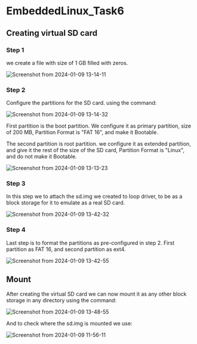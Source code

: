 # EmbeddedLinux_Task6

## Creating virtual SD card

### Step 1

we create a file with size of 1 GB filled with zeros.

![Screenshot from 2024-01-09 13-14-11](https://github.com/Alaa-Ghita/Embedded-Linux/assets/151027764/83c78d65-0be3-45dd-8d87-250948c75688)


### Step 2

Configure the partitions for the SD card. using the command:

![Screenshot from 2024-01-09 13-14-32](https://github.com/Alaa-Ghita/Embedded-Linux/assets/151027764/518525c6-837c-491c-9ffa-3c10986acec5)

First partition is the boot partition. We configure it as primary partition, size of 200 MB, Partition Format is "FAT 16", and make it Bootable.

The second partition is root partition. we configure it as extended partition, and give it the rest of the size of the SD card, Partition Format is "Linux", and do not make it Bootable.

![Screenshot from 2024-01-09 13-13-23](https://github.com/Alaa-Ghita/Embedded-Linux/assets/151027764/3de7e872-7389-4754-800c-e2c3758f37c2)


### Step 3

In this step we to attach the sd.img we created to loop driver, to be as a block storage for it to emulate as a real SD card.

![Screenshot from 2024-01-09 13-42-32](https://github.com/Alaa-Ghita/Embedded-Linux/assets/151027764/dca88cf0-6a29-4217-8ba1-09fb91a19c48)


### Step 4

Last step is to format the partitions as pre-configured in step 2. First partition as FAT 16, and second partition as ext4.

![Screenshot from 2024-01-09 13-42-55](https://github.com/Alaa-Ghita/Embedded-Linux/assets/151027764/e717f09d-ea36-4812-9086-a32dd077d998)


## Mount

After creating the virtual SD card we can now mount it as any other block storage in any directory using the command:

![Screenshot from 2024-01-09 13-48-55](https://github.com/Alaa-Ghita/Embedded-Linux/assets/151027764/c0f464db-5e8b-4d6e-9b51-fb3a4575b092)

And to check where the sd.img is mounted we use:

![Screenshot from 2024-01-09 11-56-11](https://github.com/Alaa-Ghita/Embedded-Linux/assets/151027764/85fca905-0753-4dca-8521-2f43f551f32e)

